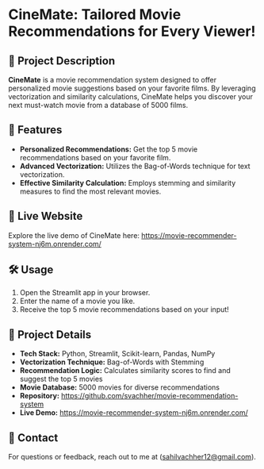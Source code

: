 # CineMate: Tailored Movie Recommendations for Every Viewer!

## 📜 Project Description

**CineMate** is a movie recommendation system designed to offer personalized movie suggestions based on your favorite films. By leveraging vectorization and similarity calculations, CineMate helps you discover your next must-watch movie from a database of 5000 films.

## 🌟 Features

- **Personalized Recommendations:** Get the top 5 movie recommendations based on your favorite film.
- **Advanced Vectorization:** Utilizes the Bag-of-Words technique for text vectorization.
- **Effective Similarity Calculation:** Employs stemming and similarity measures to find the most relevant movies.

## 🚀 Live Website

Explore the live demo of CineMate here: https://movie-recommender-system-nj6m.onrender.com/

## 🛠️ Usage

1. Open the Streamlit app in your browser.
2. Enter the name of a movie you like.
3. Receive the top 5 movie recommendations based on your input!

## 📜 Project Details

- **Tech Stack:** Python, Streamlit, Scikit-learn, Pandas, NumPy
- **Vectorization Technique:** Bag-of-Words with Stemming
- **Recommendation Logic:** Calculates similarity scores to find and suggest the top 5 movies
- **Movie Database:** 5000 movies for diverse recommendations
- **Repository:** https://github.com/svachher/movie-recommendation-system
- **Live Demo:**  https://movie-recommender-system-nj6m.onrender.com/

## 📧 Contact

For questions or feedback, reach out to me at (sahilvachher12@gmail.com).

